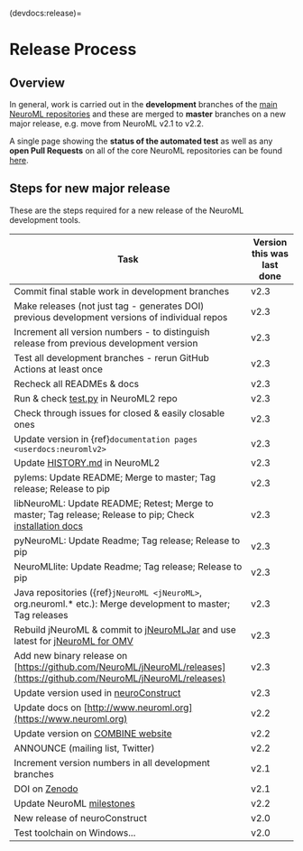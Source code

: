 (devdocs:release)=
# Release Process

## Overview

In general, work is carried out in the **development** branches of the [main NeuroML repositories](https://github.com/NeuroML/.github/blob/main/testsheet/README.md)
and these are merged to **master** branches on a new major release, e.g. move from NeuroML v2.1 to v2.2.

A single page showing the **status of the automated test** as well as any **open Pull Requests** on all of the core NeuroML repositories can be found [here](https://github.com/NeuroML/.github/blob/main/testsheet/README.md).

## Steps for new major release

These are the steps required for a new release of the NeuroML development tools.

| Task | Version this was last done |
| --- | --- |
| Commit final stable work in development branches | v2.3 |
| Make releases (not just tag - generates DOI) previous development versions of individual repos | v2.3 |
| Increment all version numbers - to distinguish release from previous development version | v2.3 |
| Test all development branches - rerun GitHub Actions at least once | v2.3 |
| Recheck all READMEs & docs | v2.3 |
| Run & check [test.py](https://github.com/NeuroML/NeuroML2/blob/master/test.py) in NeuroML2 repo | v2.3 |
| Check through issues for closed & easily closable ones | v2.3 |
| Update version in {ref}`documentation pages <userdocs:neuromlv2>` | v2.3 |
| Update [HISTORY.md](https://github.com/NeuroML/NeuroML2/blob/master/HISTORY.md) in NeuroML2 | v2.3 |
| pylems: Update README; Merge to master; Tag release; Release to pip | v2.3 |
| libNeuroML:  Update README; Retest; Merge to master; Tag release; Release to pip; Check [installation docs](https://libneuroml.readthedocs.org/en/latest/install.html) | v2.3 |
| pyNeuroML: Update Readme; Tag release; Release to pip | v2.3 |
| NeuroMLlite: Update Readme; Tag release; Release to pip | v2.3 |
| Java repositories ({ref}`jNeuroML <jNeuroML>`, org.neuroml.* etc.): Merge development to master; Tag releases | v2.3 |
| Rebuild jNeuroML & commit to [jNeuroMLJar](https://sourceforge.net/p/neuroml/code/HEAD/tree/jNeuroMLJar/) and use latest for [jNeuroML for OMV](https://github.com/OpenSourceBrain/osb-model-validation/blob/master/omv/engines/getjnml.py#L8) | v2.3 |
| Add new binary release on [https://github.com/NeuroML/jNeuroML/releases](https://github.com/NeuroML/jNeuroML/releases) | v2.3 |
| Update version used in [neuroConstruct](https://github.com/NeuralEnsemble/neuroConstruct) | v2.3 |
| Update docs on [http://www.neuroml.org](https://www.neuroml.org) | v2.2 |
| Update version on [COMBINE website](https://github.com/combine-org/combine-org.github.io/blob/master/content/authors/NeuroML/_index.md) | v2.2 |
| ANNOUNCE (mailing list, Twitter) | v2.2 |
| Increment version numbers in all development branches | v2.1 |
| DOI on [Zenodo](https://doi.org/10.5281/zenodo.4627568) | v2.1 |
| Update NeuroML [milestones](https://github.com/NeuroML/NeuroML2/milestones) | v2.2 |
| New release of neuroConstruct | v2.0 |
| Test toolchain on Windows... | v2.0 |

